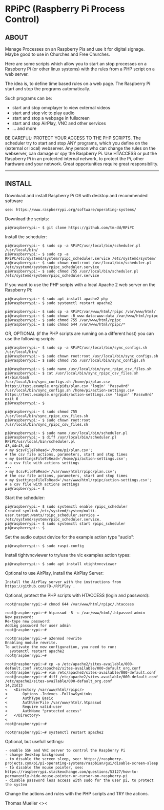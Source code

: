 # RPiPC (Raspberry Pi Process Control)

## ABOUT ##

Manage Processes on an Raspberry Pis and use it for digital signage.
Maybe good to use in Churches and Free Churches.

Here are some scripts which allow you to start an stop processes on a Raspberry Pi (or other linux systems) with the rules from a PHP script on a web server.

The idea is, to define time based rules on a web page. The Raspberry Pi start and stop the programs automatically. 

Such programs can be:

* start and stop omxplayer to view external videos
* start and stop vlc to play audio
* start and stop a webpage in fullscreen
* start and stop AirPlay, VNC and other services
* ... and more

BE CAREFUL: PROTECT YOUR ACCESS TO THE PHP SCRIPTS. The scheduler try to start and stop ANY programs, which you define on the (external or local) webserver. Any person who can change the rules on the webserver, can damage or spy the Raspberry Pi. Use HTACCESS or put the Raspberry Pi in an protected internal network, to protect the Pi, other hardware and your network. Great opportunities require great responsibility.

---

## INSTALL ##

Download and install Raspberry Pi OS with desktop and recommended software

    see: https://www.raspberrypi.org/software/operating-systems/

Download the scripts:

    pi@raspberrypi:~ $ git clone https://github.com/tm-dd/RPiPC

Install the scheduler:

    pi@raspberrypi:~ $ sudo cp -a RPiPC/usr/local/bin/scheduler.pl /usr/local/bin/
    pi@raspberrypi:~ $ sudo cp -a RPiPC/etc/systemd/system/rpipc_scheduler.service /etc/systemd/system/
    pi@raspberrypi:~ $ sudo chown root:root /usr/local/bin/scheduler.pl /etc/systemd/system/rpipc_scheduler.service
    pi@raspberrypi:~ $ sudo chmod 755 /usr/local/bin/scheduler.pl /etc/systemd/system/rpipc_scheduler.service

If you want to use the PHP scripts with a local Apache 2 web server on the Raspberry Pi:

    pi@raspberrypi:~ $ sudo apt install apache2 php
    pi@raspberrypi:~ $ sudo systemctl restart apache2
    
    pi@raspberrypi:~ $ sudo cp -a RPiPC/var/www/html/rpipc /var/www/html/
    pi@raspberrypi:~ $ sudo chown -R www-data:www-data /var/www/html/rpipc
    pi@raspberrypi:~ $ sudo chmod 755 /var/www/html/rpipc
    pi@raspberrypi:~ $ sudo chmod 644 /var/www/html/rpipc/*

OR, OPTIONAL (if the PHP scripts are running on a different host) you can use the following scripts:

    pi@raspberrypi:~ $ sudo cp -a RPiPC/usr/local/bin/sync_configs.sh /usr/local/bin/
    pi@raspberrypi:~ $ sudo chown root:root /usr/local/bin/sync_configs.sh
    pi@raspberrypi:~ $ sudo chmod 755 /usr/local/bin/sync_configs.sh

    pi@raspberrypi:~ $ sudo nano /usr/local/bin/sync_rpipc_csv_files.sh 
    pi@raspberrypi:~ $ cat /usr/local/bin/sync_rpipc_csv_files.sh 
    #!/bin/bash
    /usr/local/bin/sync_configs.sh /home/pi/plan.csv https://test.example.org/pids/plan.csv 'login' 'Passw0rd'
    /usr/local/bin/sync_configs.sh /home/pi/action-settings.csv https://test.example.org/pids/action-settings.csv 'login' 'Passw0rd'
    exit 0
    pi@raspberrypi:~ $ 

    pi@raspberrypi:~ $ sudo chmod 755 /usr/local/bin/sync_rpipc_csv_files.sh 
    pi@raspberrypi:~ $ sudo chown root:root /usr/local/bin/sync_rpipc_csv_files.sh 

    pi@raspberrypi:~ $ sudo nano /usr/local/bin/scheduler.pl
    pi@raspberrypi:~ $ diff /usr/local/bin/scheduler.pl RPiPC/usr/local/bin/scheduler.pl
    43,44c43,44
    < my $csvFileToRead='/home/pi/plan.csv';                              # the csv file actions, parameters, start and stop times
    < my $settingsFileToRead='/home/pi/action-settings.csv';              # a csv file with actions settings
    ---
    > my $csvFileToRead='/var/www/html/rpipc/plan.csv';                   # the csv file actions, parameters, start and stop times
    > my $settingsFileToRead='/var/www/html/rpipc/action-settings.csv';   # a csv file with actions settings
    pi@raspberrypi:~ $

Start the scheduler:

    pi@raspberrypi:~ $ sudo systemctl enable rpipc_scheduler
    Created symlink /etc/systemd/system/multi-user.target.wants/rpipc_scheduler.service → /etc/systemd/system/rpipc_scheduler.service.
    pi@raspberrypi:~ $ sudo systemctl start rpipc_scheduler
    pi@raspberrypi:~ $ 

Set the audio output device for the example action type "audio":

    pi@raspberrypi:~ $ sudo raspi-config

Install tightvncviewer to try/use the vlc examples action types:

    pi@raspberrypi:~ $ sudo apt install xtightvncviewer

Optional to use AirPlay, install the AirPlay Server:

    Install the AirPlay server with the instructions from https://github.com/FD-/RPiPlay .

Optional, protect the PHP scripts with HTACCESS (login and password):

	root@raspberrypi:~# chmod 644 /var/www/html/rpipc/.htaccess
	
	root@raspberrypi:~# htpasswd -B -c /var/www/html/.htpasswd admin
	New password: 
	Re-type new password: 
	Adding password for user admin
	root@raspberrypi:~# 
	
	root@raspberrypi:~# a2enmod rewrite
	Enabling module rewrite.
	To activate the new configuration, you need to run:
	  systemctl restart apache2
	root@raspberrypi:~# 
		
	root@raspberrypi:~# cp -a /etc/apache2/sites-available/000-default.conf /etc/apache2/sites-available/000-default_org.conf 
	root@raspberrypi:~# vim /etc/apache2/sites-available/000-default.conf
	root@raspberrypi:~# diff /etc/apache2/sites-available/000-default.conf /etc/apache2/sites-available/000-default_org.conf
	14,21d13
	< 	<Directory /var/www/html/rpipc/>
	< 		Options -Indexes -FollowSymLinks
	< 		AuthType Basic
	< 		AuthUserFile /var/www/html/.htpasswd
	< 		Require valid-user
	< 		AuthName "protected access"
	< 	</Directory>
	< 
	root@raspberrypi:~# 
	
	root@raspberrypi:~# systemctl restart apache2

Optional, but usefull settings:

    - enable SSH and VNC server to control the Raspberry Pi
    - change Desktop background
    - to disable the screen sleep, see: https://raspberry-projects.com/pi/pi-operating-systems/raspbian/gui/disable-screen-sleep
    - to disable the mouse pointer, see: https://raspberrypi.stackexchange.com/questions/53127/how-to-permanently-hide-mouse-pointer-or-cursor-on-raspberry-pi 
    - disable password less access with sudo for the user pi, to protect the system

Change the actions and rules with the PHP scripts and TRY the actions.


Thomas Mueller <><
